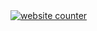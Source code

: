 <!-- hitwebcounter Code START -->
<a href="http://www.hitwebcounter.com" target="blank">
<img src="http://hitwebcounter.com/counter/counter.php?page=7147697&style=0036&nbdigits=7&type=page&initCount=0" title="website counter" Alt="website counter"   border="0" >
</a>                                        <br/>
                                        <!-- hitwebcounter.com --><a href="http://www.hitwebcounter.com" title="" 
                                        target="_blank" style="font-family: ; 
                                        font-size: px; color: #; text-decoration:  ;">
                                        </a>   
